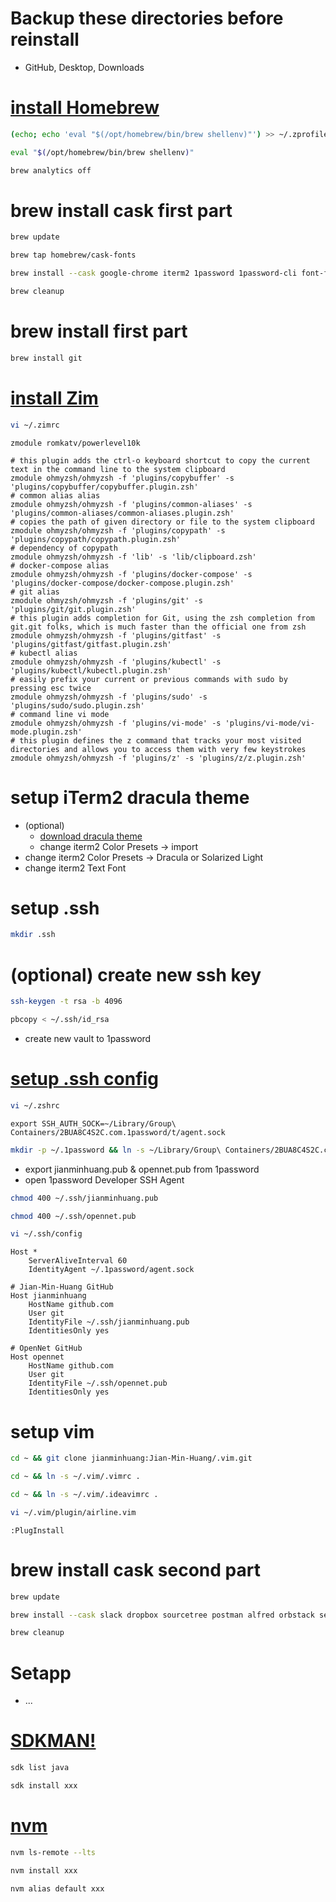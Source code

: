 # Backup these directories before reinstall
* GitHub, Desktop, Downloads

# [install Homebrew](https://brew.sh/index)
```bash
(echo; echo 'eval "$(/opt/homebrew/bin/brew shellenv)"') >> ~/.zprofile
```
```bash
eval "$(/opt/homebrew/bin/brew shellenv)"
```
```bash
brew analytics off
```

# brew install cask first part
```bash
brew update
```
```bash
brew tap homebrew/cask-fonts
```
```bash
brew install --cask google-chrome iterm2 1password 1password-cli font-fira-code
```
```bash
brew cleanup
```

# brew install first part
```bash
brew install git
```

# [install Zim](https://github.com/zimfw/zimfw)
```bash
vi ~/.zimrc
```
```
zmodule romkatv/powerlevel10k

# this plugin adds the ctrl-o keyboard shortcut to copy the current text in the command line to the system clipboard
zmodule ohmyzsh/ohmyzsh -f 'plugins/copybuffer' -s 'plugins/copybuffer/copybuffer.plugin.zsh'
# common alias alias
zmodule ohmyzsh/ohmyzsh -f 'plugins/common-aliases' -s 'plugins/common-aliases/common-aliases.plugin.zsh'
# copies the path of given directory or file to the system clipboard
zmodule ohmyzsh/ohmyzsh -f 'plugins/copypath' -s 'plugins/copypath/copypath.plugin.zsh'
# dependency of copypath
zmodule ohmyzsh/ohmyzsh -f 'lib' -s 'lib/clipboard.zsh'
# docker-compose alias
zmodule ohmyzsh/ohmyzsh -f 'plugins/docker-compose' -s 'plugins/docker-compose/docker-compose.plugin.zsh'
# git alias
zmodule ohmyzsh/ohmyzsh -f 'plugins/git' -s 'plugins/git/git.plugin.zsh'
# this plugin adds completion for Git, using the zsh completion from git.git folks, which is much faster than the official one from zsh
zmodule ohmyzsh/ohmyzsh -f 'plugins/gitfast' -s 'plugins/gitfast/gitfast.plugin.zsh'
# kubectl alias
zmodule ohmyzsh/ohmyzsh -f 'plugins/kubectl' -s 'plugins/kubectl/kubectl.plugin.zsh'
# easily prefix your current or previous commands with sudo by pressing esc twice
zmodule ohmyzsh/ohmyzsh -f 'plugins/sudo' -s 'plugins/sudo/sudo.plugin.zsh'
# command line vi mode
zmodule ohmyzsh/ohmyzsh -f 'plugins/vi-mode' -s 'plugins/vi-mode/vi-mode.plugin.zsh'
# this plugin defines the z command that tracks your most visited directories and allows you to access them with very few keystrokes
zmodule ohmyzsh/ohmyzsh -f 'plugins/z' -s 'plugins/z/z.plugin.zsh'
```

# setup iTerm2 dracula theme
* (optional)
  * [download dracula theme](https://github.com/dracula/iterm/blob/master/INSTALL.md)
  * change iterm2 Color Presets -> import
* change iterm2 Color Presets -> Dracula or Solarized Light
* change iterm2 Text Font

# setup .ssh
```bash
mkdir .ssh
```

# (optional) create new ssh key
```bash
ssh-keygen -t rsa -b 4096
```
```bash
pbcopy < ~/.ssh/id_rsa
```
* create new vault to 1password

# [setup .ssh config](https://developer.1password.com/docs/ssh)
```bash
vi ~/.zshrc
```
```
export SSH_AUTH_SOCK=~/Library/Group\ Containers/2BUA8C4S2C.com.1password/t/agent.sock
```
```bash
mkdir -p ~/.1password && ln -s ~/Library/Group\ Containers/2BUA8C4S2C.com.1password/t/agent.sock ~/.1password/agent.sock
```
* export jianminhuang.pub & opennet.pub from 1password
* open 1password Developer SSH Agent
```bash
chmod 400 ~/.ssh/jianminhuang.pub
```
```bash
chmod 400 ~/.ssh/opennet.pub
```
```bash
vi ~/.ssh/config
```
```
Host *
    ServerAliveInterval 60
    IdentityAgent ~/.1password/agent.sock

# Jian-Min-Huang GitHub
Host jianminhuang
    HostName github.com
    User git
    IdentityFile ~/.ssh/jianminhuang.pub
    IdentitiesOnly yes

# OpenNet GitHub
Host opennet
    HostName github.com
    User git
    IdentityFile ~/.ssh/opennet.pub
    IdentitiesOnly yes
```

# setup vim
```bash
cd ~ && git clone jianminhuang:Jian-Min-Huang/.vim.git
```
```bash
cd ~ && ln -s ~/.vim/.vimrc .
```
```bash
cd ~ && ln -s ~/.vim/.ideavimrc .
```
```bash
vi ~/.vim/plugin/airline.vim
```
```
:PlugInstall
```

# brew install cask second part
```bash
brew update
```
```bash
brew install --cask slack dropbox sourcetree postman alfred orbstack setapp jetbrains-toolbox tunnelblick discord figma mongodb-compass obsidian
```
```bash
brew cleanup
```

# Setapp
* ...

# [SDKMAN!](https://sdkman.io/install)
```bash
sdk list java
```
```bash
sdk install xxx
```

# [nvm](https://github.com/nvm-sh/nvm#installing-and-updating)
```bash
nvm ls-remote --lts
```
```bash
nvm install xxx
```
```bash
nvm alias default xxx
```

